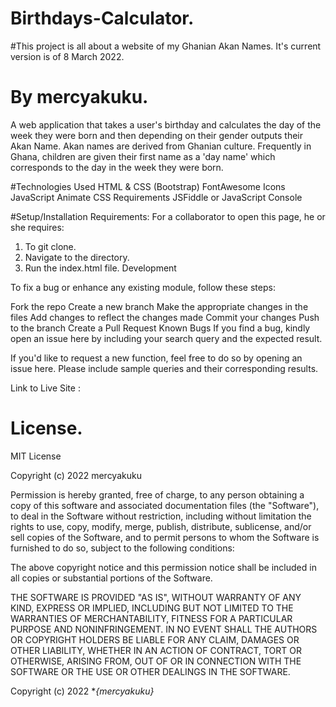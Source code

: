 # Birthdays-Calculator.

#This project is all about a website of my Ghanian Akan Names. It's current version is of 8 March 2022.
# By mercyakuku.

A web application that takes a user's birthday and calculates the day of the week they were born and then depending on their gender outputs their Akan Name. Akan names are derived from Ghanian culture. Frequently in Ghana, children are given their first name as a 'day name' which corresponds to the day in the week they were born.

#Technologies Used
HTML & CSS (Bootstrap)
FontAwesome Icons
JavaScript 
Animate CSS
Requirements
JSFiddle or JavaScript Console

#Setup/Installation Requirements:
For a collaborator to open this page, he or she requires:
1. To git clone.
2. Navigate to the directory.
3. Run the index.html file.
Development

To fix a bug or enhance any existing module, follow these steps:

Fork the repo
Create a new branch 
Make the appropriate changes in the files
Add changes to reflect the changes made
Commit your changes 
Push to the branch 
Create a Pull Request
Known Bugs
If you find a bug, kindly open an issue here by including your search query and the expected result.

If you'd like to request a new function, feel free to do so by opening an issue here. Please include sample queries and their corresponding results.

Link to Live Site : 

# License.
MIT License

Copyright (c) 2022 mercyakuku

Permission is hereby granted, free of charge, to any person obtaining a copy
of this software and associated documentation files (the "Software"), to deal
in the Software without restriction, including without limitation the rights
to use, copy, modify, merge, publish, distribute, sublicense, and/or sell
copies of the Software, and to permit persons to whom the Software is
furnished to do so, subject to the following conditions:

The above copyright notice and this permission notice shall be included in all
copies or substantial portions of the Software.

THE SOFTWARE IS PROVIDED "AS IS", WITHOUT WARRANTY OF ANY KIND, EXPRESS OR
IMPLIED, INCLUDING BUT NOT LIMITED TO THE WARRANTIES OF MERCHANTABILITY,
FITNESS FOR A PARTICULAR PURPOSE AND NONINFRINGEMENT. IN NO EVENT SHALL THE
AUTHORS OR COPYRIGHT HOLDERS BE LIABLE FOR ANY CLAIM, DAMAGES OR OTHER
LIABILITY, WHETHER IN AN ACTION OF CONTRACT, TORT OR OTHERWISE, ARISING FROM,
OUT OF OR IN CONNECTION WITH THE SOFTWARE OR THE USE OR OTHER DEALINGS IN THE
SOFTWARE.

Copyright (c) 2022 **{mercyakuku}*
